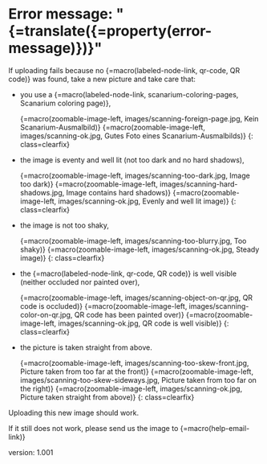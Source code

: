 # Error message: "{=translate({=property(error-message)})}"

If uploading fails because no {=macro(labeled-node-link, qr-code, QR code)} was found, take a new picture and take care that:

* you use a {=macro(labeled-node-link, scanarium-coloring-pages, Scanarium coloring page)},

    {=macro(zoomable-image-left, images/scanning-foreign-page.jpg, Kein Scanarium-Ausmalbild)}
    {=macro(zoomable-image-left, images/scanning-ok.jpg, Gutes Foto eines Scanarium-Ausmalbilds)}
{: class=clearfix}

* the image is eventy and well lit (not too dark and no hard shadows),

    {=macro(zoomable-image-left, images/scanning-too-dark.jpg, Image too dark)}
    {=macro(zoomable-image-left, images/scanning-hard-shadows.jpg, Image contains hard shadows)}
    {=macro(zoomable-image-left, images/scanning-ok.jpg, Evenly and well lit image)}
{: class=clearfix}

* the image is not too shaky,

    {=macro(zoomable-image-left, images/scanning-too-blurry.jpg, Too shaky)}
    {=macro(zoomable-image-left, images/scanning-ok.jpg, Steady image)}
{: class=clearfix}

* the {=macro(labeled-node-link, qr-code, QR code)} is well visible (neither occluded nor painted over),

    {=macro(zoomable-image-left, images/scanning-object-on-qr.jpg, QR code is occluded)}
    {=macro(zoomable-image-left, images/scanning-color-on-qr.jpg, QR code has been painted over)}
    {=macro(zoomable-image-left, images/scanning-ok.jpg, QR code is well visible)}
{: class=clearfix}

* the picture is taken straight from above.

    {=macro(zoomable-image-left, images/scanning-too-skew-front.jpg, Picture taken from too far at the front)}
    {=macro(zoomable-image-left, images/scanning-too-skew-sideways.jpg, Picture taken from too far on the right)}
    {=macro(zoomable-image-left, images/scanning-ok.jpg, Picture taken straight from above)}
{: class=clearfix}

Uploading this new image should work.

If it still does not work, please send us the image to {=macro(help-email-link)}


version: 1.001